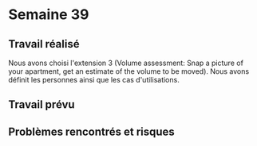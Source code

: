 # Semaine 39

## Travail réalisé

Nous avons choisi l'extension 3 (Volume assessment: Snap a picture of your apartment, get an estimate of the volume to be moved).
Nous avons définit les personnes ainsi que les cas d'utilisations.

## Travail prévu

## Problèmes rencontrés et risques
